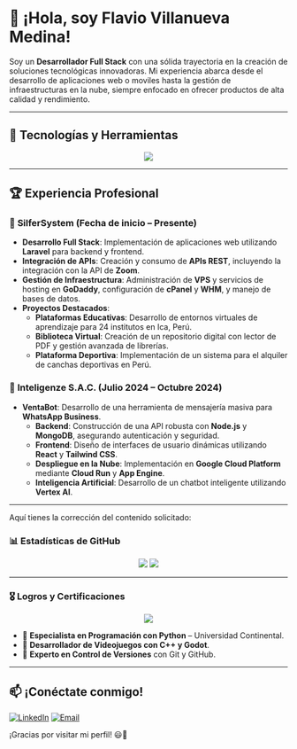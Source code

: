 # 👋 ¡Hola, soy Flavio Villanueva Medina!

Soy un **Desarrollador Full Stack** con una sólida trayectoria en la creación de soluciones tecnológicas innovadoras. Mi experiencia abarca desde el desarrollo de aplicaciones web o moviles hasta la gestión de infraestructuras en la nube, siempre enfocado en ofrecer productos de alta calidad y rendimiento.

---

## 🚀 Tecnologías y Herramientas

<p align="center">
  <a href="https://skillicons.dev">
    <img src="https://skillicons.dev/icons?i=angular,vue,nodejs,python,django,java,kotlin,androidstudio,bootstrap,tailwind,maven,mysql,postgresql,sqlite,mongodb,postgres,azure,gcp,linux,ubuntu,docker,jenkins,git,github,gitlab,postman,vite,nextjs,vercel,visualstudio,vscode,npm,pnpm,astro,godot,arduino,c,cpp" />
  </a>
</p>

---

## 🏆 Experiencia Profesional

### 🔹 **SilferSystem** (Fecha de inicio – Presente)
- **Desarrollo Full Stack**: Implementación de aplicaciones web utilizando **Laravel** para backend y frontend.
- **Integración de APIs**: Creación y consumo de **APIs REST**, incluyendo la integración con la API de **Zoom**.
- **Gestión de Infraestructura**: Administración de **VPS** y servicios de hosting en **GoDaddy**, configuración de **cPanel** y **WHM**, y manejo de bases de datos.
- **Proyectos Destacados**:
  - **Plataformas Educativas**: Desarrollo de entornos virtuales de aprendizaje para 24 institutos en Ica, Perú.
  - **Biblioteca Virtual**: Creación de un repositorio digital con lector de PDF y gestión avanzada de librerías.
  - **Plataforma Deportiva**: Implementación de un sistema para el alquiler de canchas deportivas en Perú.

### 🔹 **Inteligenze S.A.C.** (Julio 2024 – Octubre 2024)
- **VentaBot**: Desarrollo de una herramienta de mensajería masiva para **WhatsApp Business**.
  - **Backend**: Construcción de una API robusta con **Node.js** y **MongoDB**, asegurando autenticación y seguridad.
  - **Frontend**: Diseño de interfaces de usuario dinámicas utilizando **React** y **Tailwind CSS**.
  - **Despliegue en la Nube**: Implementación en **Google Cloud Platform** mediante **Cloud Run** y **App Engine**.
  - **Inteligencia Artificial**: Desarrollo de un chatbot inteligente utilizando **Vertex AI**.

---

Aquí tienes la corrección del contenido solicitado:

### 📊 Estadísticas de GitHub

<p align="center">
  <img src="https://github-readme-stats.vercel.app/api?username=XatoPo&show_icons=true&theme=graywhite&hide=prs,issues" />
  <img src="https://github-readme-stats.vercel.app/api/top-langs/?username=XatoPo&layout=compact&theme=graywhite" />
</p>

---

### 🎖️ Logros y Certificaciones

<p align="center">
  <img src="https://github-profile-trophy.vercel.app/?username=XatoPo&theme=oldie&column=5&margin-w=15&margin-h=15&titles=Commits,Repositories,Stars" />
</p>


- 🏅 **Especialista en Programación con Python** – Universidad Continental.
- 🏅 **Desarrollador de Videojuegos con C++ y Godot**.
- 🏅 **Experto en Control de Versiones** con Git y GitHub.

---

## 📫 ¡Conéctate conmigo!

[![LinkedIn](https://img.shields.io/badge/LinkedIn-Flavio%20Villanueva%20Medina-blue?style=for-the-badge&logo=linkedin)](https://www.linkedin.com/in/flavio-sebastian-villanueva-medina-072343210)
[![Email](https://img.shields.io/badge/Email-flaviovm2013%40gmail.com-red?style=for-the-badge&logo=gmail)](mailto:flaviovm2013@gmail.com)

¡Gracias por visitar mi perfil! 😃🚀
